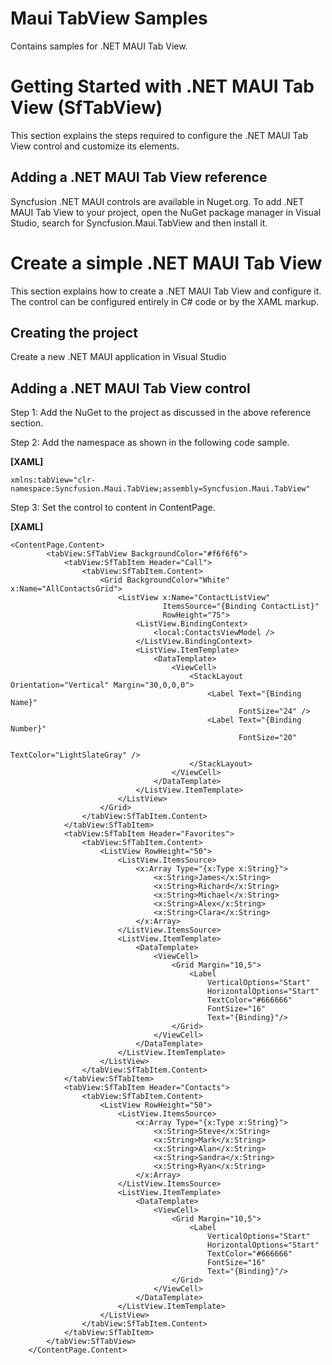 # Maui TabView Samples
Contains samples for .NET MAUI Tab View.
#   Getting Started with .NET MAUI Tab View (SfTabView)
This section explains the steps required to configure the .NET MAUI Tab View control and customize its elements.

##  Adding a .NET MAUI Tab View reference
Syncfusion .NET MAUI controls are available in Nuget.org. To add .NET MAUI Tab View to your project, open the NuGet package manager in Visual Studio, search for Syncfusion.Maui.TabView and then install it.

#   Create a simple .NET MAUI Tab View
This section explains how to create a .NET MAUI Tab View and configure it. The control can be configured entirely in C# code or by the XAML markup.

##  Creating the project
Create a new .NET MAUI application in Visual Studio

##  Adding a .NET MAUI Tab View control
Step 1: Add the NuGet to the project as discussed in the above reference section.

Step 2: Add the namespace as shown in the following code sample.

**[XAML]**
```
xmlns:tabView="clr-namespace:Syncfusion.Maui.TabView;assembly=Syncfusion.Maui.TabView"
```

Step 3: Set the control to content in ContentPage.

**[XAML]**
```
<ContentPage.Content>
        <tabView:SfTabView BackgroundColor="#f6f6f6">
            <tabView:SfTabItem Header="Call">
                <tabView:SfTabItem.Content>
                    <Grid BackgroundColor="White" x:Name="AllContactsGrid">
                        <ListView x:Name="ContactListView" 
                                  ItemsSource="{Binding ContactList}"
                                  RowHeight="75">
                            <ListView.BindingContext>
                                <local:ContactsViewModel />
                            </ListView.BindingContext>
                            <ListView.ItemTemplate>
                                <DataTemplate>
                                    <ViewCell>
                                        <StackLayout Orientation="Vertical" Margin="30,0,0,0">
                                            <Label Text="{Binding Name}"
                                                   FontSize="24" />
                                            <Label Text="{Binding Number}" 
                                                   FontSize="20" 
                                                   TextColor="LightSlateGray" />
                                        </StackLayout>
                                    </ViewCell>
                                </DataTemplate>
                            </ListView.ItemTemplate>
                        </ListView>
                    </Grid>
                </tabView:SfTabItem.Content>
            </tabView:SfTabItem>
            <tabView:SfTabItem Header="Favorites">
                <tabView:SfTabItem.Content>
                    <ListView RowHeight="50">
                        <ListView.ItemsSource>
                            <x:Array Type="{x:Type x:String}">
                                <x:String>James</x:String>
                                <x:String>Richard</x:String>
                                <x:String>Michael</x:String>
                                <x:String>Alex</x:String>
                                <x:String>Clara</x:String>
                            </x:Array>
                        </ListView.ItemsSource>
                        <ListView.ItemTemplate>
                            <DataTemplate>
                                <ViewCell>
                                    <Grid Margin="10,5">
                                        <Label
                                            VerticalOptions="Start"
                                            HorizontalOptions="Start"
                                            TextColor="#666666"
                                            FontSize="16"
                                            Text="{Binding}"/>
                                    </Grid>
                                </ViewCell>
                            </DataTemplate>
                        </ListView.ItemTemplate>
                    </ListView>
                </tabView:SfTabItem.Content>
            </tabView:SfTabItem>
            <tabView:SfTabItem Header="Contacts">
                <tabView:SfTabItem.Content>
                    <ListView RowHeight="50">
                        <ListView.ItemsSource>
                            <x:Array Type="{x:Type x:String}">
                                <x:String>Steve</x:String>
                                <x:String>Mark</x:String>
                                <x:String>Alan</x:String>
                                <x:String>Sandra</x:String>
                                <x:String>Ryan</x:String>
                            </x:Array>
                        </ListView.ItemsSource>
                        <ListView.ItemTemplate>
                            <DataTemplate>
                                <ViewCell>
                                    <Grid Margin="10,5">
                                        <Label
                                            VerticalOptions="Start"
                                            HorizontalOptions="Start"
                                            TextColor="#666666"
                                            FontSize="16"
                                            Text="{Binding}"/>
                                    </Grid>
                                </ViewCell>
                            </DataTemplate>
                        </ListView.ItemTemplate>
                    </ListView>
                </tabView:SfTabItem.Content>
            </tabView:SfTabItem>
        </tabView:SfTabView>
    </ContentPage.Content>
```
